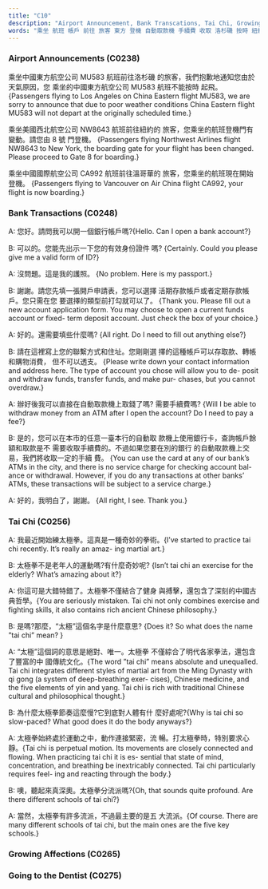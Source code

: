 ```yaml
---
title: "C10"
description: "Airport Announcement, Bank Transcations, Tai Chi, Growing Affections, Going to the Dentist"
words: "乘坐 航班 帳戶 前往 旅客 東方 登機 自動取款機 手續費 收取 洛杉磯 按時 紐約 登機門 變動 國際 航空 溫哥華 出示 身份證 張開 申請表 活期存款 或者 定期存款 類型 打勾 住址 擇 這種 存取 帳 購物 消費 透支 辦好 直接 取錢 是的 本市 任意 本行 銀行卡 奇妙 流派 一種 拳術 老年人 大錯特錯 結合 健身 搏擊 深刻 古典 唯一 綜合 明代 拳法 節奏 到底 人體 始終 處於 之中 動作 連接 緊密 暢 心靜 深奧 分流"
---
```


### Airport Announcements (C0238)

乘坐中國東方航空公司 MU583 航班前往洛杉磯 的旅客，我們抱歉地通知您由於天氣原因，您 乘坐的中國東方航空公司 MU583 航班不能按時 起飛。 {Passengers flying to Los Angeles on China Eastern flight MU583, we are sorry to announce that due to poor weather conditions China Eastern flight MU583 will not depart at the originally scheduled time.}

乘坐美國西北航空公司 NW8643 航班前往紐約的 旅客，您乘坐的航班登機門有變動。請您由 8 號 門登機。 {Passengers flying Northwest Airlines flight NW8643 to New York, the boarding gate for your flight has been changed. Please proceed to Gate 8 for boarding.}

乘坐中國國際航空公司 CA992 航班前往溫哥華的 旅客，您乘坐的航班現在開始登機。 {Passengers flying to Vancouver on Air China flight CA992, your flight is now boarding.}

### Bank Transactions (C0248)

A: 您好。請問我可以開一個銀行帳戶嗎?{Hello. Can I open a bank account?}

B: 可以的。您能先出示一下您的有效身份證件 嗎? {Certainly. Could you please give me a valid form of ID?}

A: 沒問題。這是我的護照。 {No problem. Here is my passport.}

B: 謝謝。請您先填一張開戶申請表，您可以選擇 活期存款帳戶或者定期存款帳戶。您只需在您 要選擇的類型前打勾就可以了。 {Thank you. Please fill out a new account application form. You may choose to open a current funds account or fixed- term deposit account. Just check the box of your choice.}

A: 好的。還需要填些什麼嗎? {All right. Do I need to fill out anything else?}

B: 請在這裡寫上您的聯繫方式和住址。您剛剛選 擇的這種帳戶可以存取款、轉帳和購物消費， 但不可以透支。 {Please write down your contact information and address here. The type of account you chose will allow you to de- posit and withdraw funds, transfer funds, and make pur- chases, but you cannot overdraw.}

A: 辦好後我可以直接在自動取款機上取錢了嗎? 需要手續費嗎? {Will I be able to withdraw money from an ATM after I open the account? Do I need to pay a fee?}

B: 是的，您可以在本市的任意一臺本行的自動取 款機上使用銀行卡，查詢帳戶餘額和取款是不 需要收取手續費的。不過如果您要在別的銀行 的自動取款機上交易，我們將收取一定的手續 費。 {You can use the card at any of our bank’s ATMs in the city, and there is no service charge for checking account bal- ance or withdrawal. However, if you do any transactions at other banks’ ATMs, these transactions will be subject to a service charge.}

A: 好的，我明白了，謝謝。 {All right, I see. Thank you.}

### Tai Chi (C0256)

A: 我最近開始練太極拳。這真是一種奇妙的拳術。{I’ve started to practice tai chi recently. It’s really an amaz- ing martial art.}

B: 太極拳不是老年人的運動嗎?有什麼奇妙呢? {Isn’t tai chi an exercise for the elderly? What’s amazing about it?}

A: 你這可是大錯特錯了。太極拳不僅結合了健身 與搏擊，還包含了深刻的中國古典哲學。{You are seriously mistaken. Tai chi not only combines exercise and fighting skills, it also contains rich ancient Chinese philosophy.}

B: 是嗎?那麼，“太極”這個名字是什麼意思? {Does it? So what does the name ”tai chi” mean? }

A: “太極”這個詞的意思是絕對、唯一。太極拳 不僅綜合了明代各家拳法，還包含了豐富的中 國傳統文化。{The word ”tai chi” means absolute and unequalled. Tai chi integrates different styles of martial art from the Ming Dynasty with qi gong (a system of deep-breathing exer- cises), Chinese medicine, and the five elements of yin and yang. Tai chi is rich with traditional Chinese cultural and philosophical thought.}

B: 為什麼太極拳節奏這麼慢?它到底對人體有什 麼好處呢?{Why is tai chi so slow-paced? What good does it do the body anyways?}

A: 太極拳始終處於運動之中，動作連接緊密，流 暢。打太極拳時，特別要求心靜。{Tai chi is perpetual motion. Its movements are closely connected and flowing. When practicing tai chi it is es- sential that state of mind, concentration, and breathing be inextricably connected. Tai chi particularly requires feel- ing and reacting through the body.}

B: 噢，聽起來真深奧。太極拳分流派嗎?{Oh, that sounds quite profound. Are there different schools of tai chi?}

A: 當然，太極拳有許多流派，不過最主要的是五 大流派。{Of course. There are many different schools of tai chi, but the main ones are the five key schools.}

### Growing Affections (C0265)

### Going to the Dentist (C0275)
